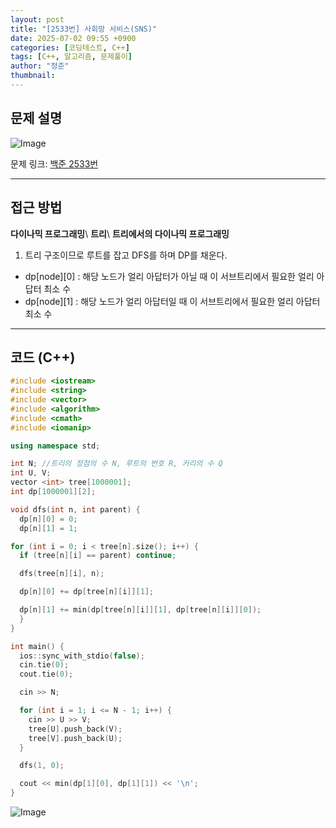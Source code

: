 ```yaml
---
layout: post
title: "[2533번] 사회망 서비스(SNS)"
date: 2025-07-02 09:55 +0900
categories: [코딩테스트, C++]
tags: [C++, 알고리즘, 문제풀이]
author: "정준"
thumbnail: 
---
```


## 문제 설명

![Image](https://github.com/user-attachments/assets/e16f74a9-e054-4c85-9ac0-f6e4a1fbcb05)

문제 링크: [백준 2533번](https://www.acmicpc.net/problem/2533)


---

## 접근 방법

**다이나믹 프로그래밍**\\
**트리**\\
**트리에서의 다이나믹 프로그래밍**

1. 트리 구조이므로 루트를 잡고 DFS를 하며 DP를 채운다.
- dp[node][0] : 해당 노드가 얼리 아답터가 아닐 때 이 서브트리에서 필요한 얼리 아답터 최소 수
- dp[node][1] : 해당 노드가 얼리 아답터일 때 이 서브트리에서 필요한 얼리 아답터 최소 수

---

## 코드 (C++)

```cpp
#include <iostream>
#include <string>
#include <vector>
#include <algorithm>
#include <cmath>
#include <iomanip>

using namespace std;

int N; //트리의 정점의 수 N, 루트의 번호 R, 커리의 수 Q
int U, V;
vector <int> tree[1000001];
int dp[1000001][2];

void dfs(int n, int parent) {
  dp[n][0] = 0;
  dp[n][1] = 1;

for (int i = 0; i < tree[n].size(); i++) {
  if (tree[n][i] == parent) continue;

  dfs(tree[n][i], n);

  dp[n][0] += dp[tree[n][i]][1];

  dp[n][1] += min(dp[tree[n][i]][1], dp[tree[n][i]][0]); 
  }
}

int main() {
  ios::sync_with_stdio(false);
  cin.tie(0);
  cout.tie(0);

  cin >> N;

  for (int i = 1; i <= N - 1; i++) {
    cin >> U >> V;
    tree[U].push_back(V);
    tree[V].push_back(U); 
  }

  dfs(1, 0);

  cout << min(dp[1][0], dp[1][1]) << '\n';
}

```

![Image](https://github.com/user-attachments/assets/8e77b383-9ec2-43bd-ae66-5fb1e44bced4)